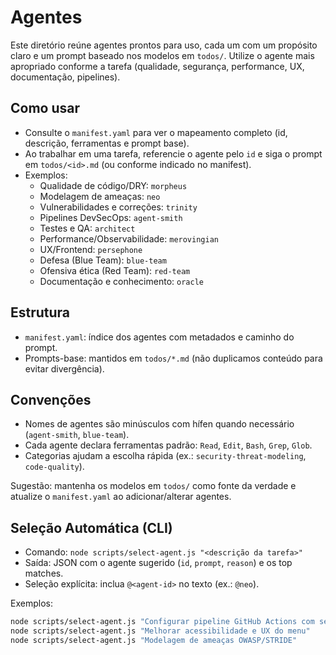# Agentes

Este diretório reúne agentes prontos para uso, cada um com um propósito claro e um prompt baseado nos modelos em `todos/`. Utilize o agente mais apropriado conforme a tarefa (qualidade, segurança, performance, UX, documentação, pipelines).

## Como usar
- Consulte o `manifest.yaml` para ver o mapeamento completo (id, descrição, ferramentas e prompt base).
- Ao trabalhar em uma tarefa, referencie o agente pelo `id` e siga o prompt em `todos/<id>.md` (ou conforme indicado no manifest).
- Exemplos:
  - Qualidade de código/DRY: `morpheus`
  - Modelagem de ameaças: `neo`
  - Vulnerabilidades e correções: `trinity`
  - Pipelines DevSecOps: `agent-smith`
  - Testes e QA: `architect`
  - Performance/Observabilidade: `merovingian`
  - UX/Frontend: `persephone`
  - Defesa (Blue Team): `blue-team`
  - Ofensiva ética (Red Team): `red-team`
  - Documentação e conhecimento: `oracle`

## Estrutura
- `manifest.yaml`: índice dos agentes com metadados e caminho do prompt.
- Prompts-base: mantidos em `todos/*.md` (não duplicamos conteúdo para evitar divergência).

## Convenções
- Nomes de agentes são minúsculos com hífen quando necessário (`agent-smith`, `blue-team`).
- Cada agente declara ferramentas padrão: `Read`, `Edit`, `Bash`, `Grep`, `Glob`.
- Categorias ajudam a escolha rápida (ex.: `security-threat-modeling`, `code-quality`).

Sugestão: mantenha os modelos em `todos/` como fonte da verdade e atualize o `manifest.yaml` ao adicionar/alterar agentes.

## Seleção Automática (CLI)
- Comando: `node scripts/select-agent.js "<descrição da tarefa>"`
- Saída: JSON com o agente sugerido (`id`, `prompt`, `reason`) e os top matches.
- Seleção explícita: inclua `@<agent-id>` no texto (ex.: `@neo`).

Exemplos:
```bash
node scripts/select-agent.js "Configurar pipeline GitHub Actions com segurança"   # → agent-smith
node scripts/select-agent.js "Melhorar acessibilidade e UX do menu"              # → persephone
node scripts/select-agent.js "Modelagem de ameaças OWASP/STRIDE"                 # → neo
```
